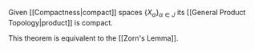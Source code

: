 
Given [[Compactness|compact]] spaces $\{X_\alpha\}_{\alpha \in J}$ its [[General Product Topology|product]] is compact.

This theorem is equivalent to the [[Zorn's Lemma]].